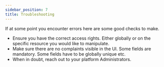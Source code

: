 ```yaml
---
sidebar_position: 7
title: Troubleshooting
---
```


If at some point you encounter errors here are some good checks to make.

- Ensure you have the correct access rights. Either globally or on the specific resource you would like to manipulate.
- Make sure there are no complaints visible in the UI. Some fields are mandatory. Some fields have to be globally unique etc.
- When in doubt, reach out to your platform Administrators.
